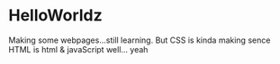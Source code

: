 # HelloWorldz
Making some webpages...still learning.
But CSS is kinda making sence 
HTML is html
& javaScript well... yeah
